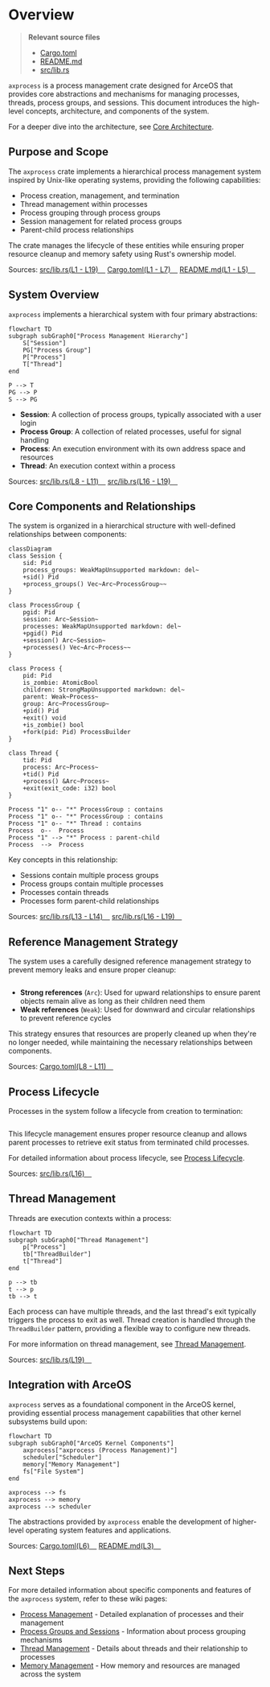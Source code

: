 # Overview

> **Relevant source files**
> * [Cargo.toml](https://github.com/Starry-OS/axprocess/blob/57d44806/Cargo.toml)
> * [README.md](https://github.com/Starry-OS/axprocess/blob/57d44806/README.md)
> * [src/lib.rs](https://github.com/Starry-OS/axprocess/blob/57d44806/src/lib.rs)

`axprocess` is a process management crate designed for ArceOS that provides core abstractions and mechanisms for managing processes, threads, process groups, and sessions. This document introduces the high-level concepts, architecture, and components of the system.

For a deeper dive into the architecture, see [Core Architecture](/Starry-OS/axprocess/1.1-core-architecture).

## Purpose and Scope

The `axprocess` crate implements a hierarchical process management system inspired by Unix-like operating systems, providing the following capabilities:

* Process creation, management, and termination
* Thread management within processes
* Process grouping through process groups
* Session management for related process groups
* Parent-child process relationships

The crate manages the lifecycle of these entities while ensuring proper resource cleanup and memory safety using Rust's ownership model.

Sources: [src/lib.rs(L1 - L19)&emsp;](https://github.com/Starry-OS/axprocess/blob/57d44806/src/lib.rs#L1-L19) [Cargo.toml(L1 - L7)&emsp;](https://github.com/Starry-OS/axprocess/blob/57d44806/Cargo.toml#L1-L7) [README.md(L1 - L5)&emsp;](https://github.com/Starry-OS/axprocess/blob/57d44806/README.md#L1-L5)

## System Overview

`axprocess` implements a hierarchical system with four primary abstractions:

```mermaid
flowchart TD
subgraph subGraph0["Process Management Hierarchy"]
    S["Session"]
    PG["Process Group"]
    P["Process"]
    T["Thread"]
end

P --> T
PG --> P
S --> PG
```

* **Session**: A collection of process groups, typically associated with a user login
* **Process Group**: A collection of related processes, useful for signal handling
* **Process**: An execution environment with its own address space and resources
* **Thread**: An execution context within a process

Sources: [src/lib.rs(L8 - L11)&emsp;](https://github.com/Starry-OS/axprocess/blob/57d44806/src/lib.rs#L8-L11) [src/lib.rs(L16 - L19)&emsp;](https://github.com/Starry-OS/axprocess/blob/57d44806/src/lib.rs#L16-L19)

## Core Components and Relationships

The system is organized in a hierarchical structure with well-defined relationships between components:

```mermaid
classDiagram
class Session {
    sid: Pid
    process_groups: WeakMapUnsupported markdown: del~
    +sid() Pid
    +process_groups() Vec~Arc~ProcessGroup~~
}

class ProcessGroup {
    pgid: Pid
    session: Arc~Session~
    processes: WeakMapUnsupported markdown: del~
    +pgid() Pid
    +session() Arc~Session~
    +processes() Vec~Arc~Process~~
}

class Process {
    pid: Pid
    is_zombie: AtomicBool
    children: StrongMapUnsupported markdown: del~
    parent: Weak~Process~
    group: Arc~ProcessGroup~
    +pid() Pid
    +exit() void
    +is_zombie() bool
    +fork(pid: Pid) ProcessBuilder
}

class Thread {
    tid: Pid
    process: Arc~Process~
    +tid() Pid
    +process() &Arc~Process~
    +exit(exit_code: i32) bool
}

Process "1" o-- "*" ProcessGroup : contains
Process "1" o-- "*" ProcessGroup : contains
Process "1" o-- "*" Thread : contains
Process  o--  Process
Process "1" --> "*" Process : parent-child
Process  -->  Process
```

Key concepts in this relationship:

* Sessions contain multiple process groups
* Process groups contain multiple processes
* Processes contain threads
* Processes form parent-child relationships

Sources: [src/lib.rs(L13 - L14)&emsp;](https://github.com/Starry-OS/axprocess/blob/57d44806/src/lib.rs#L13-L14) [src/lib.rs(L16 - L19)&emsp;](https://github.com/Starry-OS/axprocess/blob/57d44806/src/lib.rs#L16-L19)

## Reference Management Strategy

The system uses a carefully designed reference management strategy to prevent memory leaks and ensure proper cleanup:

```

```

* **Strong references** (`Arc`): Used for upward relationships to ensure parent objects remain alive as long as their children need them
* **Weak references** (`Weak`): Used for downward and circular relationships to prevent reference cycles

This strategy ensures that resources are properly cleaned up when they're no longer needed, while maintaining the necessary relationships between components.

Sources: [Cargo.toml(L8 - L11)&emsp;](https://github.com/Starry-OS/axprocess/blob/57d44806/Cargo.toml#L8-L11)

## Process Lifecycle

Processes in the system follow a lifecycle from creation to termination:

```

```

This lifecycle management ensures proper resource cleanup and allows parent processes to retrieve exit status from terminated child processes.

For detailed information about process lifecycle, see [Process Lifecycle](/Starry-OS/axprocess/2.2-process-lifecycle).

Sources: [src/lib.rs(L16)&emsp;](https://github.com/Starry-OS/axprocess/blob/57d44806/src/lib.rs#L16-L16)

## Thread Management

Threads are execution contexts within a process:

```mermaid
flowchart TD
subgraph subGraph0["Thread Management"]
    p["Process"]
    tb["ThreadBuilder"]
    t["Thread"]
end

p --> tb
t --> p
tb --> t
```

Each process can have multiple threads, and the last thread's exit typically triggers the process to exit as well. Thread creation is handled through the `ThreadBuilder` pattern, providing a flexible way to configure new threads.

For more information on thread management, see [Thread Management](/Starry-OS/axprocess/4-thread-management).

Sources: [src/lib.rs(L19)&emsp;](https://github.com/Starry-OS/axprocess/blob/57d44806/src/lib.rs#L19-L19)

## Integration with ArceOS

`axprocess` serves as a foundational component in the ArceOS kernel, providing essential process management capabilities that other kernel subsystems build upon:

```mermaid
flowchart TD
subgraph subGraph0["ArceOS Kernel Components"]
    axprocess["axprocess (Process Management)"]
    scheduler["Scheduler"]
    memory["Memory Management"]
    fs["File System"]
end

axprocess --> fs
axprocess --> memory
axprocess --> scheduler
```

The abstractions provided by `axprocess` enable the development of higher-level operating system features and applications.

Sources: [Cargo.toml(L6)&emsp;](https://github.com/Starry-OS/axprocess/blob/57d44806/Cargo.toml#L6-L6) [README.md(L3)&emsp;](https://github.com/Starry-OS/axprocess/blob/57d44806/README.md#L3-L3)

## Next Steps

For more detailed information about specific components and features of the `axprocess` system, refer to these wiki pages:

* [Process Management](/Starry-OS/axprocess/2-process-management) - Detailed explanation of processes and their management
* [Process Groups and Sessions](/Starry-OS/axprocess/3-process-groups-and-sessions) - Information about process grouping mechanisms
* [Thread Management](/Starry-OS/axprocess/4-thread-management) - Details about threads and their relationship to processes
* [Memory Management](/Starry-OS/axprocess/5-memory-management) - How memory and resources are managed across the system